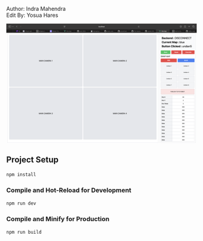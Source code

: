 Author: Indra Mahendra  
Edit By: Yosua Hares

![Alt text](image/docum1.png)

## Project Setup

```sh
npm install
```

### Compile and Hot-Reload for Development

```sh
npm run dev
```

### Compile and Minify for Production

```sh
npm run build
```
